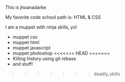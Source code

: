 This is jhoanadarke

My favorite code school path is: HTML & CSS

I am a muppet with ninja skills, yo!

* muppet css
* muppet html
* muppet javascript
* muppet photoshop
<<<<<<< HEAD
=======
* Killing history using git rebase
* and stuff!
>>>>>>> deadly_skills
